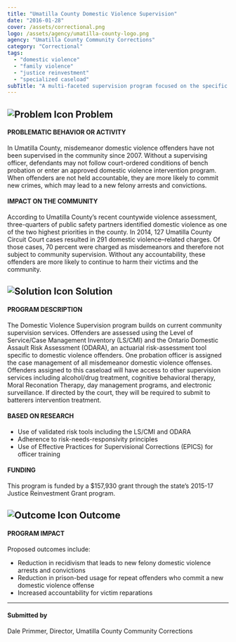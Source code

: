 ```yaml
---
title: "Umatilla County Domestic Violence Supervision"
date: "2016-01-28"
cover: /assets/correctional.png
logo: /assets/agency/umatilla-county-logo.png
agency: "Umatilla County Community Corrections"
category: "Correctional"
tags:
  - "domestic violence"
  - "family violence"
  - "justice reinvestment"
  - "specialized caseload"
subTitle: "A multi-faceted supervision program focused on the specific needs of DV offenders aims to increase accountability for victim reparation and reduce recidivism and prison bed use."
---
```


## ![Problem Icon](https://github.com/google/material-design-icons/raw/master/alert/1x_web/ic_error_outline_black_48dp.png "Problem") Problem

#### PROBLEMATIC BEHAVIOR OR ACTIVITY

In Umatilla County, misdemeanor domestic violence offenders have not been supervised in the community since 2007. Without a supervising officer, defendants may not follow court-ordered conditions of bench probation or enter an approved domestic violence intervention program. When offenders are not held accountable, they are more likely to commit new crimes, which may lead to a new felony arrests and convictions.

#### IMPACT ON THE COMMUNITY

According to Umatilla County’s recent countywide violence assessment, three-quarters of public safety partners identified domestic violence as one of the two highest priorities in the county. In 2014, 127 Umatilla County Circuit Court cases resulted in 291 domestic violence–related charges. Of those cases, 70 percent were charged as misdemeanors and therefore not subject to community supervision. Without any accountability, these offenders are more likely to continue to harm their victims and the community.

## ![Solution Icon](https://github.com/google/material-design-icons/raw/master/action/1x_web/ic_lightbulb_outline_black_48dp.png "Solution") Solution

#### PROGRAM DESCRIPTION

The Domestic Violence Supervision program builds on current community supervision services. Offenders are assessed using the Level of Service/Case Management Inventory (LS/CMI) and the Ontario Domestic Assault Risk Assessment (ODARA), an actuarial risk-assessment tool specific to domestic violence offenders. One probation officer is assigned the case management of all misdemeanor domestic violence offenses. Offenders assigned to this caseload will have access to other supervision services including alcohol/drug treatment, cognitive behavioral therapy, Moral Reconation Therapy, day management programs, and electronic surveillance. If directed by the court, they will be required to submit to batterers intervention treatment.

#### BASED ON RESEARCH

- Use of validated risk tools including the LS/CMI and ODARA
- Adherence to risk-needs-responsivity principles
- Use of Effective Practices for Supervisional Corrections (EPICS) for officer training

#### FUNDING

This program is funded by a $157,930 grant through the state’s 2015-17 Justice Reinvestment Grant program.

## ![Outcome Icon](https://github.com/google/material-design-icons/raw/master/action/1x_web/ic_view_list_black_48dp.png "Outcome") Outcome

#### PROGRAM IMPACT

Proposed outcomes include:

- Reduction in recidivism that leads to new felony domestic violence arrests and convictions
- Reduction in prison-bed usage for repeat offenders who commit a new domestic violence offense
- Increased accountability for victim reparations

---

#### Submitted by
Dale Primmer, Director, Umatilla County Community Corrections
